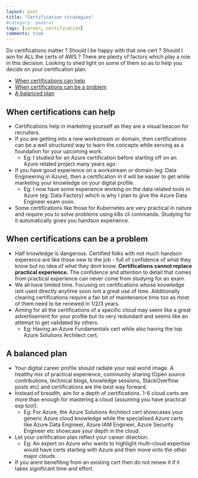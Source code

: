 ```yaml
---
layout: post
title: "Certification strategies"
#category: general
tags: [career, certification]
comments: true
---
```


Do certifications matter ? Should I be happy with that one cert ? Should I aim for ALL the certs of AWS ?
There are plenty of factors which play a role in this decision. Looking to shed light on some of them so as to help you decide on your certification plan.

<!-- TOC -->

- [When certifications can help](#when-certifications-can-help)
- [When certifications can be a problem](#when-certifications-can-be-a-problem)
- [A balanced plan](#a-balanced-plan)

<!-- /TOC -->

## When certifications can help

- Certifications help in marketing yourself as they are a visual beacon for recruiters.
- If you are getting into a new workstream or domain, then certifications can be a well structured way to learn the concepts while serving as a foundation for your upcoming work.
  - Eg: I studied for an Azure certification before starting off on an Azure related project many years ago.
- If you have good experience on a workstream or domain (eg: Data Engineering in Azure), then a certification in it will be easier to get while marketing your knowledge on your digital profile.
  - Eg: I now have some experience working on the data related tools in Azure (eg: Data Factory) which is why I plan to give the Azure Data Engineer exam soon.
- Some certifications like those for Kubernetes are very practical in nature and require you to solve problems using k8s cli commands. Studying for it automatically gives you handson experience.

## When certifications can be a problem

- Half knowledge is dangerous. Certified folks with not much handson experence are like those new to the job - full of confidence of what they know but no idea of what they dont know. **Certifications cannot replace practical experience.** The confidence and attention to detail that comes from practical experience can never come from studying for an exam.
- We all have limited time. Focusing on certifications whose knowledge isnt used directly anytime soon isnt a great use of time. Additionally clearing certifications require a fair bit of maintenance time too as most of them need to be renewed in 1/2/3 years.
- Aiming for all the certifications of a specific cloud may seem like a great advertisement for your profile but its very redundant and seems like an attempt to get validated by others.
  - Eg: Having an Azure Fundamentals cert while also having the top Azure Solutions Architect cert.

## A balanced plan

- Your digital career profile should radiate your real world image. A healthy mix of practical experience, community sharing (Open source contributions, technical blogs, knowledge sessions, StackOverflow posts etc) and certifications are the best way forward.
- Instead of breadth, aim for a depth of certifications. 1-6 cloud certs are more than enough for mastering a cloud (assuming you have practical exp too!).
  - Eg: For Azure, the Azure Solutions Architect cert showcases your generic Azure cloud knowledge while the specialised Azure certs like Azure Data Engineer, Azure IAM Engineer, Azure Security Engineer etc showcase your depth in the cloud.
- Let your certification plan reflect your career direction.
  - Eg: An expert on Azure who wants to highlight multi-cloud expertise would have certs starting with Azure and then move onto the other major clouds.
- If you arent benefiting from an existing cert then do not renew it if it takes significant time and effort.
